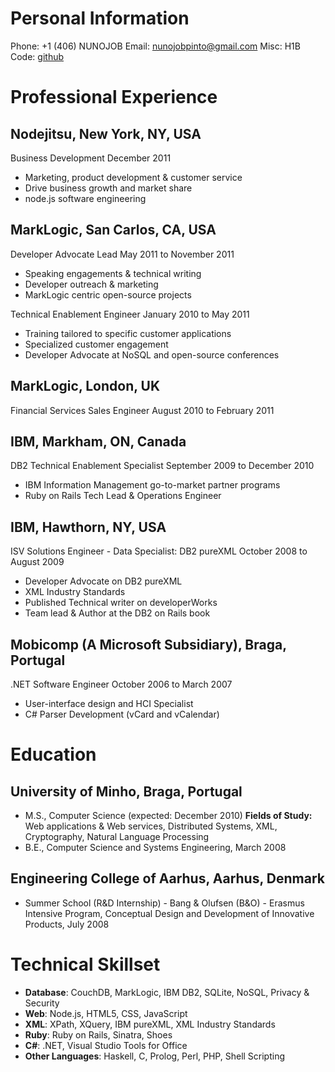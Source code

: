 Personal Information
====================

Phone: +1 (406) NUNOJOB 
Email: nunojobpinto@gmail.com
Misc: H1B
Code: [github](http://github.com/dscape "Code")

Professional Experience
===================

Nodejitsu, New York, NY, USA
------------------------------
Business Development
December 2011

* Marketing, product development \& customer service 
* Drive business growth and market share
* node.js software engineering

MarkLogic, San Carlos, CA, USA
------------------------------
Developer Advocate Lead
May 2011 to November 2011

* Speaking engagements & technical writing
* Developer outreach & marketing
* MarkLogic centric open-source projects

Technical Enablement Engineer
January 2010 to May 2011

* Training tailored to specific customer applications
* Specialized customer engagement
* Developer Advocate at NoSQL and open-source conferences

MarkLogic, London, UK
------------------------------
Financial Services Sales Engineer
August 2010 to February 2011

IBM, Markham, ON, Canada
------------------------
DB2 Technical Enablement Specialist
September 2009 to December 2010

* IBM Information Management go-to-market partner programs
* Ruby on Rails Tech Lead & Operations Engineer

IBM, Hawthorn, NY, USA
----------------------
ISV Solutions Engineer - Data Specialist: DB2 pureXML
October 2008 to August 2009

* Developer Advocate on DB2 pureXML
* XML Industry Standards
* Published Technical writer on developerWorks
* Team lead & Author at the DB2 on Rails book

Mobicomp (A Microsoft Subsidiary), Braga, Portugal
------------------------------------------------
.NET Software Engineer
October 2006 to March 2007

* User-interface design and HCI Specialist
* C\# Parser Development (vCard and vCalendar)

Education
=========

University of Minho, Braga, Portugal
------------------------------------

* M.S., Computer Science (expected: December 2010)
**Fields of Study:** Web applications & Web services, Distributed Systems, XML, Cryptography, Natural Language Processing
* B.E., Computer Science and Systems Engineering, March 2008

Engineering College of Aarhus, Aarhus, Denmark
----------------------------------------------

* Summer School (R&D Internship) - Bang & Olufsen (B&O) - Erasmus Intensive Program, Conceptual Design and Development of Innovative Products, July 2008

Technical Skillset
==================
* **Database**: CouchDB, MarkLogic, IBM DB2, SQLite, NoSQL, Privacy & Security
* **Web**: Node.js, HTML5, CSS, JavaScript
* **XML**: XPath, XQuery, IBM pureXML, XML Industry Standards
* **Ruby**: Ruby on Rails, Sinatra, Shoes
* **C#**: .NET, Visual Studio Tools for Office
* **Other Languages**: Haskell, C, Prolog, Perl, PHP, Shell Scripting